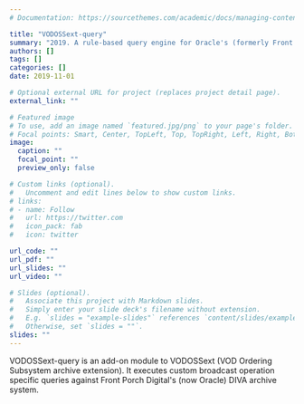 ```yaml
---
# Documentation: https://sourcethemes.com/academic/docs/managing-content/

title: "VODOSSext-query"
summary: "2019. A rule-based query engine for Oracle's (formerly Front Porch Digital) DIVA archive system."
authors: []
tags: []
categories: []
date: 2019-11-01

# Optional external URL for project (replaces project detail page).
external_link: ""

# Featured image
# To use, add an image named `featured.jpg/png` to your page's folder.
# Focal points: Smart, Center, TopLeft, Top, TopRight, Left, Right, BottomLeft, Bottom, BottomRight.
image:
  caption: ""
  focal_point: ""
  preview_only: false

# Custom links (optional).
#   Uncomment and edit lines below to show custom links.
# links:
# - name: Follow
#   url: https://twitter.com
#   icon_pack: fab
#   icon: twitter

url_code: ""
url_pdf: ""
url_slides: ""
url_video: ""

# Slides (optional).
#   Associate this project with Markdown slides.
#   Simply enter your slide deck's filename without extension.
#   E.g. `slides = "example-slides"` references `content/slides/example-slides.md`.
#   Otherwise, set `slides = ""`.
slides: ""
---
```

VODOSSext-query is an add-on module to VODOSSext (VOD Ordering Subsystem archive extension).
It executes custom broadcast operation specific queries against Front Porch Digital's (now Oracle) DIVA archive system.
